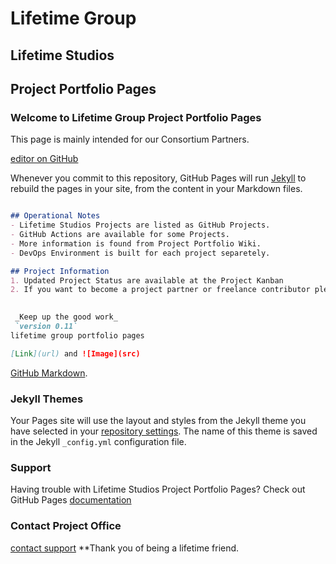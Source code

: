 # Lifetime Group
## Lifetime Studios
## Project Portfolio Pages
### Welcome to Lifetime Group Project Portfolio Pages
This page is mainly intended for our Consortium Partners.

[editor on GitHub](https://github.com/blogtheristo/portfolio/edit/gh-pages/index.md)

Whenever you commit to this repository, GitHub Pages will run [Jekyll](https://jekyllrb.com/) to rebuild the pages in your site, from the content in your Markdown files.

```markdown Markdown is a lightweight and easy-to-use syntax for styling your writing. It includes conventions for

## Operational Notes
- Lifetime Studios Projects are listed as GitHub Projects.
- GitHub Actions are available for some Projects.
- More information is found from Project Portfolio Wiki.
- DevOps Environment is built for each project separetely.

## Project Information
1. Updated Project Status are available at the Project Kanban
2. If you want to become a project partner or freelance contributor please contact @blogtheristo.

 
 _Keep up the good work_  
 `version 0.11`
lifetime group portfolio pages

[Link](url) and ![Image](src)
```
[GitHub Markdown](https://guides.github.com/features/mastering-markdown/).

### Jekyll Themes

Your Pages site will use the layout and styles from the Jekyll theme you have selected in your [repository settings](https://github.com/blogtheristo/portfolio/settings/pages). The name of this theme is saved in the Jekyll `_config.yml` configuration file.

### Support
Having trouble with Lifetime Studios Project Portfolio Pages? 
Check out GitHub Pages [documentation](https://docs.github.com/categories/github-pages-basics/)  

### Contact Project Office
[contact support](https://lifetime.fi/contact)
**Thank you of being a lifetime friend.
